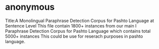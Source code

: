 # anonymous
Title:A Monolingual Paraphrase Detection Corpus for Pashto Language at Sentence Level
This file contain 1800+ instances from our main l Paraphrase Detection Corpus for Pashto Language which contains total 5000+ instances 
This could be use for reserach purposes in pashto language.
